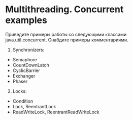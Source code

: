 # Multithreading. Concurrent examples
Приведите примеры работы со следующими классами java.util.concurrent. Снабдите примеры комментариями.

1. Synchronizers:
- Semaphore
- CountDownLatch
- CyclicBarrier
- Exchanger
- Phaser
2. Locks:
- Condition
- Lock, ReentrantLock
- ReadWriteLock, ReentrantReadWriteLock